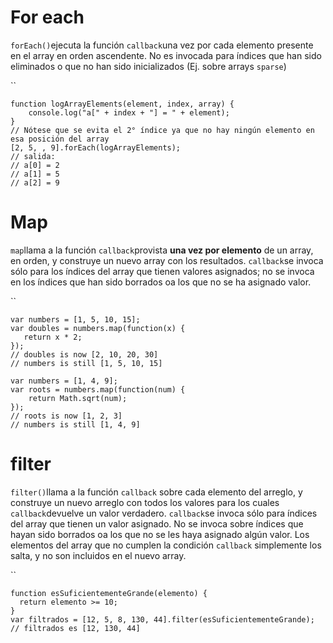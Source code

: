 #  For each

`forEach()`ejecuta la función `callback`una vez por cada elemento presente en el array en orden ascendente. No es invocada para índices que han sido eliminados o que no han sido inicializados (Ej. sobre arrays `sparse`)

``

```
function logArrayElements(element, index, array) {
    console.log("a[" + index + "] = " + element);
}
// Nótese que se evita el 2° índice ya que no hay ningún elemento en esa posición del array
[2, 5, , 9].forEach(logArrayElements);
// salida:
// a[0] = 2
// a[1] = 5
// a[2] = 9
```

# Map

`map`llama a la función `callback`provista **una vez por elemento** de un array, en orden, y construye un nuevo array con los resultados. `callback`se invoca sólo para los índices del array que tienen valores asignados; no se invoca en los índices que han sido borrados oa los que no se ha asignado valor.

``

```
var numbers = [1, 5, 10, 15];
var doubles = numbers.map(function(x) {
   return x * 2;
});
// doubles is now [2, 10, 20, 30]
// numbers is still [1, 5, 10, 15]

var numbers = [1, 4, 9];
var roots = numbers.map(function(num) {
    return Math.sqrt(num);
});
// roots is now [1, 2, 3]
// numbers is still [1, 4, 9]
```



# filter

`filter()`llama a la función `callback` sobre cada elemento del arreglo, y construye un nuevo arreglo con todos los valores para los cuales `callback`devuelve un valor verdadero. `callback`se invoca sólo para índices del array que tienen un valor asignado. No se invoca sobre índices que hayan sido borrados oa los que no se les haya asignado algún valor. Los elementos del array que no cumplen la condición `callback` simplemente los salta, y no son incluidos en el nuevo array.

``

```
function esSuficientementeGrande(elemento) {
  return elemento >= 10;
}
var filtrados = [12, 5, 8, 130, 44].filter(esSuficientementeGrande);
// filtrados es [12, 130, 44]
```